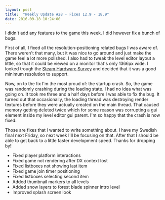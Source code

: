 ```yaml
---
layout: post
title:  "Weekly Update #28 - Fixes 12.9 - 18.9"
date: 2016-09-18 10:24:00
---
```

I didn't add any features to the game this week. I did however fix a bunch of bugs.

First of all, I fixed all the resolution-positioning related bugs I was aware of. There weren't that many, but it was nice to go around and just make the game feel a lot more polished. I also had to tweak the level editor layout a little, so that it could be viewed on a monitor that's only 1366px wide. I looked trough the [Steam Hardware Survey](http://store.steampowered.com/hwsurvey) and decided that it was a good minimum resolution to support.

Now, on to the fix I'm the most proud of: the startup crash. So, the game was randomly crashing during the loading state. I had no idea what was going on. It took me three and a half days before I was able to fix the bug. It turned out that occasionally, the loading thread was destroying render textures before they were actually created on the main thread. That caused memory getting deleted twice which for some reason was corrupting a gui element inside my level editor gui parent. I'm so happy that the crash is now fixed.

Those are fixes that I wanted to write something about. I have my Swedish final next Friday, so next week I'll be focusing on that. After that I should be able to get back to a little faster development speed. Thanks for dropping by!

*   Fixed player platform interactions
*   Fixed game not rendering after DX context lost
*   Fixed listboxes not showing last item
*   Fixed game join timer positioning
*   Fixed listboxes selecting second item
*   Added thumbnail markers to all levels
*   Added snow layers to forest blade spinner intro level
*   Improved splash screen look
